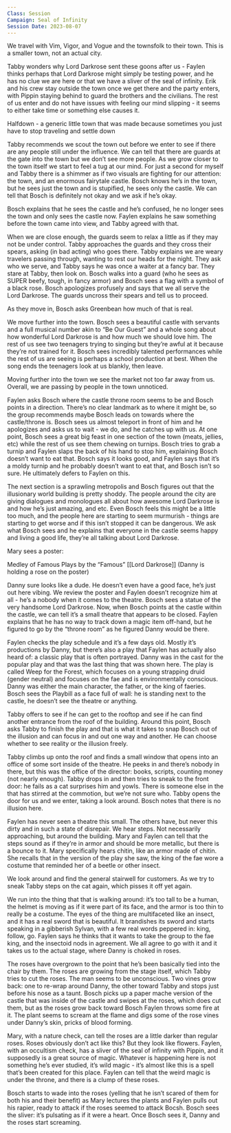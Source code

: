 ```yaml
---
Class: Session
Campaign: Seal of Infinity
Session Date: 2023-08-07
---
```

We travel with Vim, Vigor, and Vogue and the townsfolk to their town. This is a smaller town, not an actual city.

Tabby wonders why Lord Darkrose sent these goons after us - Faylen thinks perhaps that Lord Darkrose might simply be testing power, and he has no clue we are here or that we have a sliver of the seal of infinity. Erik and his crew stay outside the town once we get there and the party enters, with Pippin staying behind to guard the brothers and the civilians. The rest of us enter and do not have issues with feeling our mind slipping - it seems to either take time or something else causes it.

Halfdown - a generic little town that was made because sometimes you just have to stop traveling and settle down

Tabby recommends we scout the town out before we enter to see if there are any people still under the influence. We can tell that there are guards at the gate into the town but we don’t see more people. As we grow closer to the town itself we start to feel a tug at our mind. For just a second for myself and Tabby there is a shimmer as if two visuals are fighting for our attention: the town, and an enormous fairytale castle. Bosch knows he’s in the town, but he sees just the town and is stupified, he sees only the castle. We can tell that Bosch is definitely not okay and we ask if he’s okay.

Bosch explains that he sees the castle and he’s confused, he no longer sees the town and only sees the castle now. Faylen explains he saw something before the town came into view, and Tabby agreed with that.

When we are close enough, the guards seem to relax a little as if they may not be under control. Tabby approaches the guards and they cross their spears, asking (in bad acting) who goes there. Tabby explains we are weary travelers passing through, wanting to rest our heads for the night. They ask who we serve, and Tabby says he was once a waiter at a fancy bar. They stare at Tabby, then look on. Bosch walks into a guard (who he sees as SUPER beefy, tough, in fancy armor) and Bosch sees a flag with a symbol of a black rose. Bosch apologizes profusely and says that we all serve the Lord Darkrose. The guards uncross their spears and tell us to proceed.

As they move in, Bosch asks Greenbean how much of that is real.

We move further into the town. Bosch sees a beautiful castle with servants and a full musical number akin to “Be Our Guest” and a whole song about how wonderful Lord Darkrose is and how much we should love him. The rest of us see two teenagers trying to singing but they’re awful at it because they’re not trained for it. Bosch sees incredibly talented performances while the rest of us are seeing is perhaps a school production at best. When the song ends the teenagers look at us blankly, then leave.

Moving further into the town we see the market not too far away from us. Overall, we are passing by people in the town unnoticed.

Faylen asks Bosch where the castle throne room seems to be and Bosch points in a direction. There’s no clear landmark as to where it might be, so the group recommends maybe Bosch leads on towards where the castle/throne is. Bosch sees us almost teleport in front of him and he apologizes and asks us to wait - we do, and he catches up with us. At one point, Bosch sees a great big feast in one section of the town (meats, jellies, etc) while the rest of us see them chewing on turnips. Bosch tries to grab a turnip and Faylen slaps the back of his hand to stop him, explaining Bosch doesn’t want to eat that. Bosch says it looks good, and Faylen says that it’s a moldy turnip and he probably doesn’t want to eat that, and Bosch isn’t so sure. He ultimately defers to Faylen on this.

The next section is a sprawling metropolis and Bosch figures out that the illusionary world building is pretty shoddy. The people around the city are giving dialogues and monologues all about how awesome Lord Darkrose is and how he’s just amazing, and etc. Even Bosch feels this might be a little too much, and the people here are starting to seem murmurish - things are starting to get worse and if this isn’t stopped it can be dangerous. We ask what Bosch sees and he explains that everyone in the castle seems happy and living a good life, they’re all talking about Lord Darkrose.

Mary sees a poster:

Medley of Famous Plays by the “Famous” [[Lord Darkrose]] (Danny is holding a rose on the poster)

Danny sure looks like a dude. He doesn’t even have a good face, he’s just out here vibing. We review the poster and Faylen doesn’t recognize him at all - he’s a nobody when it comes to the theatre. Bosch sees a statue of the very handsome Lord Darkrose. Now, when Bosch points at the castle within the castle, we can tell it’s a small theatre that appears to be closed. Faylen explains that he has no way to track down a magic item off-hand, but he figured to go by the “throne room” as he figured Danny would be there.

Faylen checks the play schedule and it’s a few days old. Mostly it’s productions by Danny, but there’s also a play that Faylen has actually also heard of: a classic play that is often portrayed. Danny was in the cast for the popular play and that was the last thing that was shown here. The play is called Weep for the Forest, which focuses on a young strapping druid (gender neutral) and focuses on the fae and is environmentally conscious. Danny was either the main character, the father, or the king of faeries. Bosch sees the Playbill as a face full of wall: he is standing next to the castle, he doesn’t see the theatre or anything.

Tabby offers to see if he can get to the rooftop and see if he can find another entrance from the roof of the building. Around this point, Bosch asks Tabby to finish the play and that is what it takes to snap Bosch out of the illusion and can focus in and out one way and another. He can choose whether to see reality or the illusion freely.

Tabby climbs up onto the roof and finds a small window that opens into an office of some sort inside of the theatre. He peeks in and there’s nobody in there, but this was the office of the director: books, scripts, counting money (not nearly enough). Tabby drops in and then tries to sneak to the front door: he fails as a cat surprises him and yowls. There is someone else in the that has stirred at the commotion, but we’re not sure who. Tabby opens the door for us and we enter, taking a look around. Bosch notes that there is no illusion here.

Faylen has never seen a theatre this small. The others have, but never this dirty and in such a state of disrepair. We hear steps. Not necessarily approaching, but around the building. Mary and Faylen can tell that the steps sound as if they’re in armor and should be more metallic, but there is a bounce to it. Mary specifically hears chitin, like an armor made of chitin. She recalls that in the version of the play she saw, the king of the fae wore a costume that reminded her of a beetle or other insect.

We look around and find the general stairwell for customers. As we try to sneak Tabby steps on the cat again, which pisses it off yet again.

We run into the thing that that is walking around: it’s too tall to be a human, the helmet is moving as if it were part of its face, and the armor is too thin to really be a costume. The eyes of the thing are multifaceted like an insect, and it has a real sword that is beautiful. It brandishes its sword and starts speaking in a gibberish Sylvan, with a few real words peppered in: king, follow, go. Faylen says he thinks that it wants to take the group to the fae king, and the insectoid nods in agreement. We all agree to go with it and it takes us to the actual stage, where Danny is choked in roses.

The roses have overgrown to the point that he’s been basically tied into the chair by them. The roses are growing from the stage itself, which Tabby tries to cut the roses. The man seems to be unconscious. Two vines grow back: one to re-wrap around Danny, the other toward Tabby and stops just before his nose as a taunt. Bosch picks up a paper mache version of the castle that was inside of the castle and swipes at the roses, which does cut them, but as the roses grow back toward Bosch Faylen throws some fire at it. The plant seems to scream at the flame and digs some of the rose vines under Danny’s skin, pricks of blood forming.

Mary, with a nature check, can tell the roses are a little darker than regular roses. Roses obviously don’t act like this? But they look like flowers. Faylen, with an occultism check, has a sliver of the seal of infinity with Pippin, and it supposedly is a great source of magic. Whatever is happening here is not something he’s ever studied, it’s wild magic - it’s almost like this is a spell that’s been created for this place. Faylen can tell that the weird magic is under the throne, and there is a clump of these roses.

Bosch starts to wade into the roses (yelling that he isn’t scared of them for both his and their benefit) as Mary lectures the plants and Faylen pulls out his rapier, ready to attack if the roses seemed to attack Bocsh. Bosch sees the sliver: it’s pulsating as if it were a heart. Once Bosch sees it, Danny and the roses start screaming.
